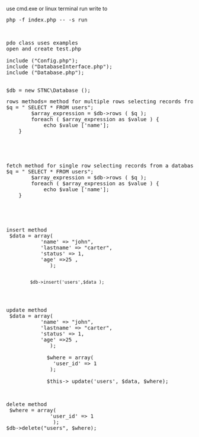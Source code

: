use 
cmd.exe or linux terminal run 
write to 
<pre>php -f index.php -- -s run
</pre>
<pre>
<br>
pdo class uses examples
open and create test.php

include ("Config.php");
include ("DatabaseInterface.php");
include ("Database.php");

		
$db = new STNC\Database ();
</pre>

<pre>
rows methods= method for multiple rows selecting records from a database 
$q = " SELECT * FROM users";
		$array_expression = $db->rows ( $q );
		foreach ( $array_expression as $value ) {
			echo $value ['name'];
    }
  </pre>
  <br>
<pre>		
fetch method for single row selecting records from a database
$q = " SELECT * FROM users";
		$array_expression = $db->rows ( $q );
		foreach ( $array_expression as $value ) {
			echo $value ['name'];
    }
  </pre>
  <br>
<pre>   
insert method    
 $data = array(
	       'name' => "john",
	       'lastname' => "carter",
	       'status' => 1,
	       'age' =>25 ,
	          );

	         $db->insert('users',$data );   
    
</pre>

<pre>   
update method    
 $data = array(
	       'name' => "john",
	       'lastname' => "carter",
	       'status' => 1,
	       'age' =>25 ,
	          );

	         $where = array(
	           'user_id' => 1
	          );
	         
	         $this-> update('users', $data, $where);   
    
</pre>


<pre>   
delete method    
 $where = array(
	          'user_id' => 1
	           );
$db->delete("users", $where); 
</pre>
